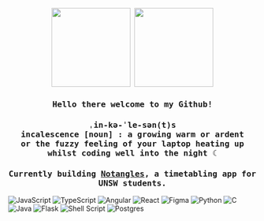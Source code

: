 <p float="left" align="center">
<kbd>
<img src="https://user-images.githubusercontent.com/81507755/177553304-3b9af123-ce79-47ed-89c3-757e26262e49.gif" height="160">
</kbd>
<kbd>
<img src="https://user-images.githubusercontent.com/81507755/177552323-45421620-cafc-4509-ae6b-3625a0d018bd.gif" height="160">
</kbd>
</p>

<h3 align="center"><samp> Hello there welcome to my Github!</samp></h3>
<h3 align="center"><samp>ˌin-kə-ˈle-sən(t)s <br/> incalescence [noun] : a growing warm or ardent<br/> or the fuzzy feeling of your laptop heating up whilst coding well into the night ☾ </samp></h3>
<h3 align="center"><samp> Currently building <a href="https://notangles.csesoc.unsw.edu.au/">Notangles</a>, a timetabling app for UNSW students.</samp></h3>

![JavaScript](https://img.shields.io/badge/javascript-%23323330.svg?style=for-the-badge&logo=javascript&logoColor=%23F7DF1E)
![TypeScript](https://img.shields.io/badge/typescript-%23007ACC.svg?style=for-the-badge&logo=typescript&logoColor=white)
![Angular](https://img.shields.io/badge/angular-%23DD0031.svg?style=for-the-badge&logo=angular&logoColor=white)
![React](https://img.shields.io/badge/react-%2320232a.svg?style=for-the-badge&logo=react&logoColor=%2361DAFB)
![Figma](https://img.shields.io/badge/figma-%23F24E1E.svg?style=for-the-badge&logo=figma&logoColor=white)
![Python](https://img.shields.io/badge/python-3670A0?style=for-the-badge&logo=python&logoColor=ffdd54)
![C](https://img.shields.io/badge/c-%2300599C.svg?style=for-the-badge&logo=c&logoColor=white)
![Java](https://img.shields.io/badge/java-%23ED8B00.svg?style=for-the-badge&logo=java&logoColor=white)
![Flask](https://img.shields.io/badge/flask-%23000.svg?style=for-the-badge&logo=flask&logoColor=white)
![Shell Script](https://img.shields.io/badge/shell_script-%23121011.svg?style=for-the-badge&logo=gnu-bash&logoColor=white)
![Postgres](https://img.shields.io/badge/postgres-%23316192.svg?style=for-the-badge&logo=postgresql&logoColor=white)